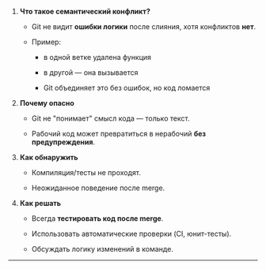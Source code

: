 

1. **Что такое семантический конфликт?**
    
    - Git не видит **ошибки логики** после слияния, хотя конфликтов **нет**.
        
    - Пример:
        
        - в одной ветке удалена функция
            
        - в другой — она вызывается
            
        - Git объединяет это без ошибок, но код ломается
            
2. **Почему опасно**
    
    - Git не "понимает" смысл кода — только текст.
        
    - Рабочий код может превратиться в нерабочий **без предупреждения**.
        
3. **Как обнаружить**
    
    - Компиляция/тесты не проходят.
        
    - Неожиданное поведение после merge.
        
4. **Как решать**
    
    - Всегда **тестировать код после merge**.
        
    - Использовать автоматические проверки (CI, юнит-тесты).
        
    - Обсуждать логику изменений в команде.
        

---
